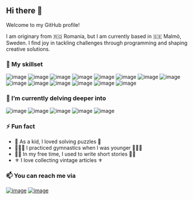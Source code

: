 ## Hi there 👋


Welcome to my GitHub profile!

I am originary from 🇷🇴 Romania, but I am currently based in 🇸🇪 Malmö, Sweden. I find joy in tackling challenges through programming and shaping creative solutions.

### 🧰 My skillset

![image](https://img.shields.io/badge/React-20232A?style=for-the-badge&logo=react&logoColor=61DAFB)
![image](https://img.shields.io/badge/Redux-593D88?style=for-the-badge&logo=redux&logoColor=white)
![image](https://img.shields.io/badge/Redux%20saga-86D46B?style=for-the-badge&logo=redux%20saga&logoColor=999999)
![image](https://img.shields.io/badge/Sass-CC6699?style=for-the-badge&logo=sass&logoColor=white)
![image](https://img.shields.io/badge/Vite-B73BFE?style=for-the-badge&logo=vite&logoColor=FFD62E)
![image](https://img.shields.io/badge/styled--components-DB7093?style=for-the-badge&logo=styled-components&logoColor=white)
![image](https://img.shields.io/badge/npm-CB3837?style=for-the-badge&logo=npm&logoColor=white)
![image](https://img.shields.io/badge/firebase-ffca28?style=for-the-badge&logo=firebase&logoColor=black)
![image](https://img.shields.io/badge/Tailwind_CSS-38B2AC?style=for-the-badge&logo=tailwind-css&logoColor=white)
![image](https://img.shields.io/badge/Bootstrap-563D7C?style=for-the-badge&logo=bootstrap&logoColor=white)
![image](https://img.shields.io/badge/HTML5-E34F26?style=for-the-badge&logo=html5&logoColor=white)
![image](https://img.shields.io/badge/JavaScript-323330?style=for-the-badge&logo=javascript&logoColor=F7DF1E)
![image](https://img.shields.io/badge/CSS3-1572B6?style=for-the-badge&logo=css3&logoColor=white)
![image](https://img.shields.io/badge/TypeScript-007ACC?style=for-the-badge&logo=typescript&logoColor=white)



 ### 🌱 I’m currently delving deeper into

 ![image](https://img.shields.io/badge/GraphQl-E10098?style=for-the-badge&logo=graphql&logoColor=white)
 ![image](https://img.shields.io/badge/Node%20js-339933?style=for-the-badge&logo=nodedotjs&logoColor=white)
![image](https://img.shields.io/badge/Express%20js-000000?style=for-the-badge&logo=express&logoColor=white)
![image](https://img.shields.io/badge/Docker-2CA5E0?style=for-the-badge&logo=docker&logoColor=white)
![image](https://img.shields.io/badge/Postman-FF6C37?style=for-the-badge&logo=Postman&logoColor=white)

### ⚡ Fun fact

- 🧩 As a kid, I loved solving puzzles 🧩
- 🤸🏻‍♀️ I practiced gymnastics when I was younger 🤸🏻‍♀️
- ✍🏻 In my free time, I used to write short stories ✍🏻
- ⚜️ I love collecting vintage articles ⚜️

### 📫 You can reach me via

[![image](https://img.shields.io/badge/LinkedIn-0077B5?style=for-the-badge&logo=linkedin&logoColor=white)](https://www.linkedin.com/in/raluca-parvan)
[![image](https://img.shields.io/badge/Gmail-D14836?style=for-the-badge&logo=gmail&logoColor=white)](mailto:parvanraluca0@gmail.com)
<!--
![image](https://github-readme-activity-graph.vercel.app/graph?username=RalucP)
![image](https://github-profile-summary-cards.vercel.app/api/cards/profile-details?username=RalucP&theme=tokyonight)





**RalucP/RalucP** is a ✨ _special_ ✨ repository because its `README.md` (this file) appears on your GitHub profile.

Here are some ideas to get you started:

- 🔭 I’m currently working on ...
- 👯 I’m looking to collaborate on ...
- 🤔 I’m looking for help with ...
- 💬 Ask me about ...
- 😄 Pronouns: ...
- ⚡ Fun fact: ...
-->
